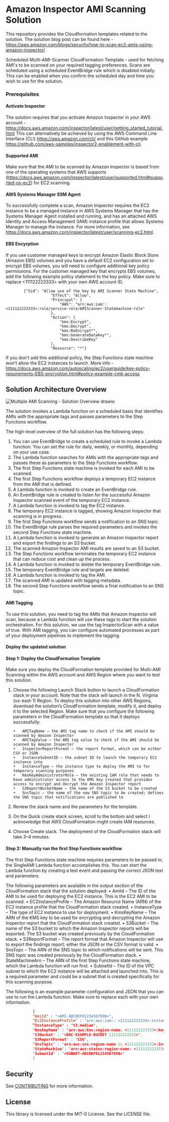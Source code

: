 # Amazon Inspector AMI Scanning Solution

This repository provides the Cloudformation templates related to the solution. The solution blog post can be found here - https://aws.amazon.com/blogs/security/how-to-scan-ec2-amis-using-amazon-inspector/

Scheduled-Multi-AMI-Scanner CloudFormation Template - used for fetching AMI's to be scanned on your required tagging preferences. Scans are scheduled using a scheduled EventBridge rule which is disabled initially. This can be enabled when you confirm the scheduled day and time you wish to use for the solution.

### Prerequisites
#### Activate Inspector
The solution requires that you activate Amazon Inspector in your AWS account - https://docs.aws.amazon.com/inspector/latest/user/getting_started_tutorial.html
This can alternatively be achieved by using the AWS Command Line Interface (CLI) https://aws.amazon.com/cli/ and this GitHub example https://github.com/aws-samples/inspector2-enablement-with-cli. 

#### Supported AMI
Make sure that the AMI to be scanned by Amazon Inspector is based from one of the operating systems that AWS supports (https://docs.aws.amazon.com/inspector/latest/user/supported.html#supported-os-ec2) for EC2 scanning.

#### AWS Systems Manager SSM Agent
To successfully complete a scan, Amazon Inspector requires the EC2 instance to be a managed instance in AWS Systems Manager that has the Systems Manager Agent installed and running, and has an attached AWS Identity and Access Management (IAM) instance profile that allows Systems Manager to manage the instance. For more information, see https://docs.aws.amazon.com/inspector/latest/user/scanning-ec2.html.

#### EBS Encyrption
If you use customer managed keys to encrypt Amazon Elastic Block Store (Amazon EBS) volumes and you have a default EC2 configuration set to encrypt EBS volumes, you will need to configure additional key policy permissions. For the customer managed key that encrypts EBS volumes, add the following example policy statement to the key policy. Make sure to replace <111122223333> with your own AWS account ID.

            {"Sid": "Allow use of the key by AMI Scanner State Machine",
                        "Effect": "Allow",
                        "Principal": {
                            "AWS": "arn:aws:iam:: <111122223333>:role/service-role/AMIScanner-Statemachine-role"
                        },
                        "Action": [
                            "kms:Encrypt",
                            "kms:Decrypt",
                            "kms:ReEncrypt*",
                            "kms:GenerateDataKey*",
                            "kms:DescribeKey"
                        ],
                        "Resource": "*"}
        
If you don't add this additional policy, the Step Functions state machine won’t allow the EC2 instances to launch. More info - https://docs.aws.amazon.com/autoscaling/ec2/userguide/key-policy-requirements-EBS-encryption.html#policy-example-cmk-access


## Solution Architecture Overview

![Multiple AMI Scanning - Solution Overview drawio](https://github.com/aws-samples/inspector-ami-scanning-solution/assets/102709027/cbad18d5-c4ad-4338-83a4-b02f2e80039e)

The solution invokes a Lambda function on a scheduled basis that identifies AMIs with the appropriate tags and passes parameters to the Step Functions workflow. 
            
The high-level overview of the full solution has the following steps:
1.	You can use   EventBridge to create a scheduled rule to invoke a Lambda function. You can set the rule for daily, weekly, or monthly, depending on your use case.
2.	The Lambda function searches for AMIs with the appropriate tags and passes these as parameters to the Step Functions workflow.
3.	The first Step Functions state machine is invoked for each AMI to be scanned.
4.	The first Step Functions workflow deploys a temporary EC2 instance from the AMI that is defined.
5.	A Lambda function is invoked to create an EventBridge rule.
6.	An EventBridge rule is created to listen for the successful Amazon Inspector scanned event of the temporary EC2 instance.
7.	A Lambda function is invoked to tag the EC2 instance.
8.	The temporary EC2 instance is tagged, showing Amazon Inspector that scanning is in progress.
9.	The first Step Functions workflow sends a notification to an SNS topic.
10.	The EventBridge rule parses the required parameters and invokes the second Step Functions state machine.
11.	A Lambda function is invoked to generate an Amazon Inspector report and export the findings to an S3 bucket.
12.	The scanned Amazon Inspector AMI results are saved to an S3 bucket.
13.	The Step Functions workflow terminates the temporary EC2 instance that can reduce cost   and clean up the process.
14.	A Lambda function is invoked to delete the temporary EventBridge rule.
15.	The temporary EventBridge rule and targets are deleted.
16.	A Lambda function is invoked to tag the AMI.
17.	The scanned AMI is updated with tagging metadata.
18.	The second Step Functions workflow sends a final notification to an SNS topic.


#### AMI Tagging

To use this solution, you need to tag the AMIs that Amazon Inspector will scan, because a Lambda function will use these tags to start the solution orchestration. For this solution, we use the tag InspectorScan with a value of true. With AMI tagging, you can configure automated processes as part of your deployment pipelines to implement the tagging.

#### Deploy the updated solution

#### Step 1: Deploy the CloudFormation Template

Make sure you deploy the CloudFormation template provided for Multi-AMI Scanning within the AWS account and AWS Region where you want to test this solution.

1.	Choose the following Launch Stack button to launch a CloudFormation stack in your account. Note that the stack will launch in the N. Virginia (us-east-1) Region. To deploy this solution into other AWS Regions, download the solution’s CloudFormation template, modify it, and deploy it to the selected Region. Make sure that you configure the following parameters in the CloudFormation template so that it deploys successfully:
            
        •	AMITagName – the AMI tag name to check if the AMI should be scanned by Amazon Inspector
        •	AMITagValue – the AMI tag value to check if the AMI should be scanned by Amazon Inspector
        •	InspectorReportFormat – the report format, which can be either CSV or JSON
        •	InstanceSubnetID – the subnet ID to launch the temporary EC2 instance into
        •	InstanceType – the instance type to deploy the AMI to for temporary scanning purposes 
        •	KmsKeyAdministratorRole – the existing IAM role that needs to have administrator access to the KMS key created that provides access to encrypt and decrypt the Amazon Inspector report
        •	S3ReportBucketName – the name of the S3 bucket to be created 
        •	SnsTopic – the name of the new SNS topic to be created; defines the SNS topic that notifications are published to 

2.	Review the stack name and the parameters for the template. 
3.	On the Quick create stack screen, scroll to the bottom and select I acknowledge that AWS CloudFormation might create IAM resources.
4.	Choose Create stack. The deployment of the CloudFormation stack will take 3–4 minutes. 


#### Step 2: Manually run the first Step Functions workflow

The first Step Functions state machine requires parameters to be passed in; the SingleAMI Lambda function accomplishes this. You can start the Lambda function by creating a test event and passing the correct JSON text and parameters. 
            
The following parameters are available in the output section of the CloudFormation stack that the solution deployed:
        •	AmiId – The ID of the AMI to be used for deploying the EC2 instance. This is the EC2 AMI to be scanned.
        •	EC2InstanceProfile – The Amazon Resource Name (ARN) of the EC2 instance profile that the CloudFormation stack created.
        •	InstanceType – The type of EC2 instance to use for deployment. 
        •	KmsKeyName – The ARN of the KMS key to be used for encrypting and decrypting the Amazon Inspector report that the CloudFormation stack created.
        •	S3Bucket – The name of the S3 bucket to which the Amazon Inspector reports will be exported. The S3 bucket was created previously by the CloudFormation stack.
        •	S3ReportFormat – The report format that Amazon Inspector will use to export the findings report; either the JSON or the CSV format is valid.
        •	SnsTopc – The ARN of the SNS topic to which notifications will be sent. This SNS topic was created previously by the CloudFormation stack.
        •	StateMachineArn – The ARN of the first Step Functions state machine, which the Lambda function will run first.
        •	SubnetId – The ID of the VPC subnet to which the EC2 instance will be attached and launched into. This is a required parameter and could be a subnet that is created specifically for this scanning purpose.

The following is an example parameter configuration and JSON that you can use to run the Lambda function. Make sure to replace each <user input placeholder> with your own information. 
```json
            {
            "AmiId" : "<AMI-ABCDEF01234567890>",
            "Ec2InstanceProfile" : "arn:aws:iam:: <111122223333>:instance-profile/Ec2InstanceLaunchRole",
            “InstanceType" : "t3.medium",
            "KmsKeyName" : "arn:aws:kms:region-name: <111122223333>:key/<a1b2c3d4-5678-90ab-cdef-EXAMPLE11111>",
            "S3Bucket" : "<DOC-EXAMPLE-BUCKET-111122223333>",
            "S3ReportFormat" : "CSV",
            "SnsTopic" : "arn:aws:sns:region-name-2: <111122223333>:InspectorScanner",
            "StateMachine": "arn:aws:states:region-name: <111122223333>:stateMachine:AMIScanner-Part1-LaunchEC2",
            "SubnetId" : "<SUBNET-ABCDEF01234567890>"
            }
```

## Security

See [CONTRIBUTING](CONTRIBUTING.md#security-issue-notifications) for more information.

## License

This library is licensed under the MIT-0 License. See the LICENSE file.

